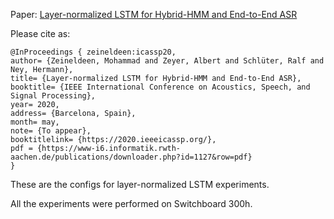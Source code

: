 Paper: [Layer-normalized LSTM for Hybrid-HMM and End-to-End ASR](https://www-i6.informatik.rwth-aachen.de/publications/download/1127/Zeineldeen-ICASSP-2020.pdf)

Please cite as:
```
@InProceedings { zeineldeen:icassp20,
author= {Zeineldeen, Mohammad and Zeyer, Albert and Schlüter, Ralf and Ney, Hermann},
title= {Layer-normalized LSTM for Hybrid-HMM and End-to-End ASR},
booktitle= {IEEE International Conference on Acoustics, Speech, and Signal Processing},
year= 2020,
address= {Barcelona, Spain},
month= may,
note= {To appear},
booktitlelink= {https://2020.ieeeicassp.org/},
pdf = {https://www-i6.informatik.rwth-aachen.de/publications/downloader.php?id=1127&row=pdf}
}
```

These are the configs for layer-normalized LSTM experiments.

All the experiments were performed on Switchboard 300h.
